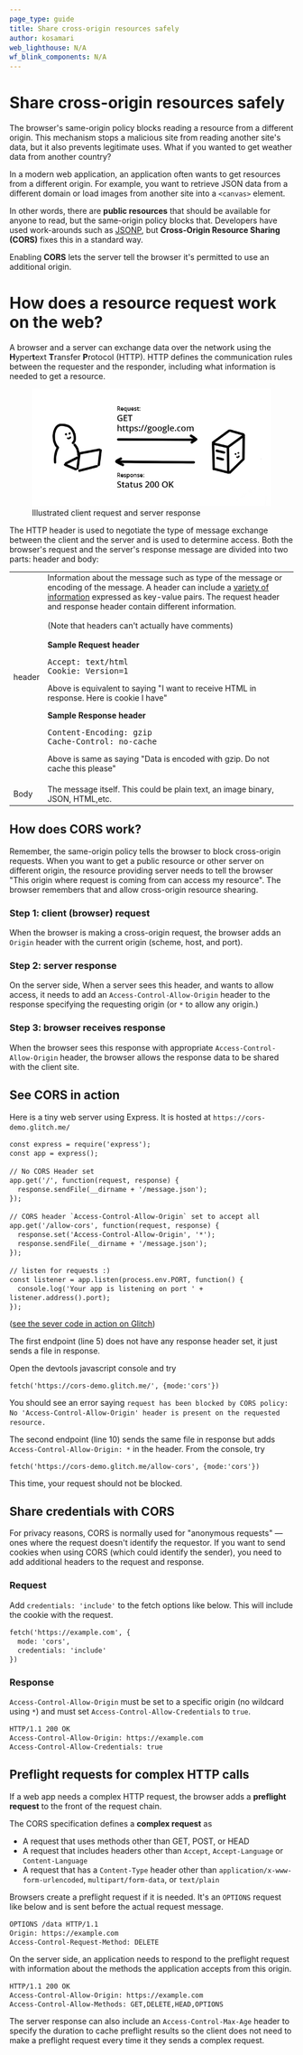 ```yaml
---
page_type: guide
title: Share cross-origin resources safely
author: kosamari
web_lighthouse: N/A
wf_blink_components: N/A
---
```


# Share cross-origin resources safely

The browser's same-origin policy blocks reading a resource from a different
origin. This mechanism stops a malicious site from reading another site's data,
but it also prevents legitimate uses. What if you wanted to get weather data
from another country? 

In a modern web application, an application often wants to get resources from a
different origin. For example, you want to retrieve JSON data from a different
domain or load images from another site into a `<canvas>` element.

In other words, there are **public resources** that should be available for
anyone to read, but the same-origin policy blocks that. Developers have used
work-arounds such as
[JSONP](https://stackoverflow.com/questions/2067472/what-is-jsonp-all-about),
but **Cross-Origin Resource Sharing (CORS)** fixes this in a standard way.

Enabling **CORS** lets the server tell the browser it's permitted to use an additional origin.

# How does a resource request work on the web?

A browser and a server can exchange data over the network using the
**H**yper**t**ext **T**ransfer **P**rotocol (HTTP). HTTP defines the
communication rules between the requester and the responder, including what
information is needed to get a resource.

<figure>
  <img src="./request_response.png" alt="request and response">
  <figcaption>
    Illustrated client request and server response
  </figcaption>
</figure>

The HTTP header is used to negotiate the type of message exchange between the
client and the server and is used to determine access.  Both the browser's
request and the server's response message are divided into two parts: header and
body:

<table  class="responsive">
<tbody>
    <tr>
        <td>header</td>
        <td>
            Information about the message such as type of the message or encoding of the message. A header can include a <a href="https://en.wikipedia.org/wiki/List_of_HTTP_header_fields">variety of information</a> expressed as key-value pairs. The request header and response header contain different information.<br>
            <br>
            (Note that headers can't actually have comments)<br>
            <br>
            <strong>Sample Request header</strong>
<pre>Accept: text/html
Cookie: Version=1</pre>
Above is equivalent to saying "I want to receive HTML in response. Here is cookie I have"

<strong>Sample Response header</strong>
<pre>Content-Encoding: gzip
Cache-Control: no-cache </pre>
Above is same as saying "Data is encoded with gzip. Do not cache this please"

<tr>
    <td>Body</td>
    <td>
        The message itself. This could be plain text, an image binary, JSON, HTML,etc.
    </td>
    </tr>
</tbody>
</table>


## How does CORS work?

Remember, the same-origin policy tells the browser to block cross-origin
requests. When you want to get a public resource or other server on different origin, the resource providing server needs to tell the browser "This origin where request is coming from can access my resource". The browser remembers that and allow cross-origin resource shearing.

### Step 1: client (browser) request
When the browser is making a cross-origin request, the browser adds an `Origin` header with
the current origin (scheme, host, and port). 

### Step 2: server response
On the server side, 
When a server sees this header, and
wants to allow access, it needs to add an `Access-Control-Allow-Origin` header to
the response specifying the requesting origin (or `*` to allow any origin.) 

### Step 3: browser receives response
When the browser sees this response with appropriate `Access-Control-Allow-Origin` header, the browser allows the response data to be shared with the client site.

## See CORS in action
Here is a tiny web server using Express. It is hosted at `https://cors-demo.glitch.me/`

```
const express = require('express');
const app = express();

// No CORS Header set
app.get('/', function(request, response) {
  response.sendFile(__dirname + '/message.json');
});

// CORS header `Access-Control-Allow-Origin` set to accept all
app.get('/allow-cors', function(request, response) {
  response.set('Access-Control-Allow-Origin', '*');
  response.sendFile(__dirname + '/message.json');
});

// listen for requests :)
const listener = app.listen(process.env.PORT, function() {
  console.log('Your app is listening on port ' + listener.address().port);
});
```
([see the sever code in action on Glitch](https://glitch.com/edit/#!/cors-demo?path=server.js))


The first endpoint (line 5) does not have any response header set, it just sends a file in response. 

Open the devtools javascript console and try
```
fetch('https://cors-demo.glitch.me/', {mode:'cors'})
```

You should see an error saying `request has been blocked by CORS policy: No
'Access-Control-Allow-Origin' header is present on the requested resource.`

The second endpoint (line 10) sends the  same file in response but adds
`Access-Control-Allow-Origin: *`  in the header. From the console, try
```
fetch('https://cors-demo.glitch.me/allow-cors', {mode:'cors'})
```
This time, your request should not be blocked.


## Share credentials with CORS

For privacy reasons, CORS is normally used for "anonymous requests" — ones where the request doesn't identify the requestor. If you want to send
cookies when using CORS (which could identify the sender), you need to add additional headers to the request and response. 

### Request

Add  `credentials: 'include'` to the fetch options like below. This will include
the cookie with the request.

```  
fetch('https://example.com', {  
  mode: 'cors',  
  credentials: 'include'  
})  
```

### Response 

`Access-Control-Allow-Origin` must be set to a specific origin (no wildcard
using `*`) and must set `Access-Control-Allow-Credentials` to `true`.
``` 
HTTP/1.1 200 OK
Access-Control-Allow-Origin: https://example.com
Access-Control-Allow-Credentials: true
```

## Preflight requests for complex HTTP calls

If a web app needs a complex HTTP request, the browser adds a  **preflight
request** to the front of the request chain.

The CORS specification defines a **complex request** as 

+  A request that uses methods other than GET, POST, or HEAD
+  A request that includes headers other than `Accept`, `Accept-Language` or `Content-Language`
+  A request that has a `Content-Type` header other than
    `application/x-www-form-urlencoded`, `multipart/form-data`, or `text/plain`

Browsers create a preflight request if it is needed. It's an `OPTIONS` request 
like below and is sent before the actual request message.
```
OPTIONS /data HTTP/1.1
Origin: https://example.com
Access-Control-Request-Method: DELETE
```

On the server side, an application needs to respond to the preflight request
with information about the methods the application accepts from this origin.   
``` 
HTTP/1.1 200 OK
Access-Control-Allow-Origin: https://example.com
Access-Control-Allow-Methods: GET,DELETE,HEAD,OPTIONS
```

The server response can also include an `Access-Control-Max-Age` header to
specify the duration to cache preflight results so the client does not need to
make a preflight request every time it they sends a complex request.
